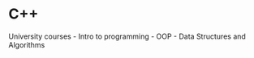 # C++
University courses 
    - Intro to programming 
    - OOP 
    - Data Structures and Algorithms 
